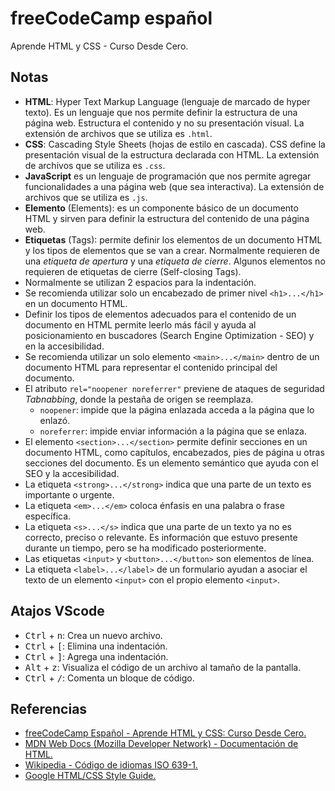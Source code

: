 # freeCodeCamp español

Aprende HTML y CSS - Curso Desde Cero.

## Notas

* **HTML**: Hyper Text Markup Language (lenguaje de marcado de hyper texto). Es un lenguaje que nos permite definir la estructura de una página web. Estructura el contenido y no su presentación visual. La extensión de archivos que se utiliza es `.html`.
* **CSS**: Cascading Style Sheets (hojas de estilo en cascada). CSS define la presentación visual de la estructura declarada con HTML. La extensión de archivos que se utiliza es `.css`.
* **JavaScript** es un lenguaje de programación que nos permite agregar funcionalidades a una página web (que sea interactiva). La extensión de archivos que se utiliza es `.js`.
* **Elemento** (Elements): es un componente básico de un documento HTML y sirven para definir la estructura del contenido de una página web.
* **Etiquetas** (Tags): permite definir los elementos de un documento HTML y los tipos de elementos que se van a crear. Normalmente requieren de una *etiqueta de apertura* y una *etiqueta de cierre*. Algunos elementos no requieren de etiquetas de cierre (Self-closing Tags).
* Normalmente se utilizan 2 espacios para la indentación.
* Se recomienda utilizar solo un encabezado de primer nivel `<h1>...</h1>` en un documento HTML.
* Definir los tipos de elementos adecuados para el contenido de un documento en HTML permite leerlo más fácil y ayuda al posicionamiento en buscadores (Search Engine Optimization - SEO) y en la accesibilidad.
* Se recomienda utilizar un solo elemento `<main>...</main>` dentro de un documento HTML para representar el contenido principal del documento.
* El atributo `rel="noopener noreferrer"` previene de ataques de seguridad *Tabnabbing*, donde la pestaña de origen se reemplaza.
  * `noopener`: impide que la página enlazada acceda a la página que lo enlazó.
  * `noreferrer`: impide enviar información a la página que se enlaza.
* El elemento `<section>...</section>` permite definir secciones en un documento HTML, como capítulos, encabezados, pies de página u otras secciones del documento. Es un elemento semántico que ayuda con el SEO y la accesibilidad.
* La etiqueta `<strong>...</strong>` indica que una parte de un texto es importante o urgente.
* La etiqueta `<em>...</em>` coloca énfasis en una palabra o frase específica.
* La etiqueta `<s>...</s>` indica que una parte de un texto ya no es correcto, preciso o relevante. Es información que estuvo presente durante un tiempo, pero se ha modificado posteriormente.
* Las etiquetas `<input>` y `<button>...</button>` son elementos de línea.
* La etiqueta `<label>...</label>` de un formulario ayudan a asociar el texto de un elemento `<input>` con el propio elemento `<input>`.

## Atajos VScode

* <kbd>Ctrl</kbd> + <kbd>n</kbd>: Crea un nuevo archivo.
* <kbd>Ctrl</kbd> + <kbd>[</kbd>: Elimina una indentación.
* <kbd>Ctrl</kbd> + <kbd>]</kbd>: Agrega una indentación.
* <kbd>Alt</kbd> + <kbd>z</kbd>: Visualiza el código de un archivo al tamaño de la pantalla.
* <kbd>Ctrl</kbd> + <kbd>/</kbd>: Comenta un bloque de código.

## Referencias

* [freeCodeCamp Español - Aprende HTML y CSS: Curso Desde Cero.](https://youtu.be/XqFR2lqBYPs?si=E0cFbOwAa99BKbtz)
* [MDN Web Docs (Mozilla Developer Network) - Documentación de HTML.](https://developer.mozilla.org/es/docs/Web/HTML)
* [Wikipedia - Código de idiomas ISO 639-1.](https://es.wikipedia.org/wiki/ISO_639-1)
* [Google HTML/CSS Style Guide.](https://google.github.io/styleguide/htmlcssguide.html)
